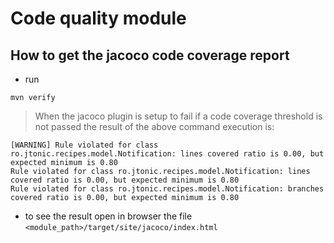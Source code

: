 # Code quality module 

## How to get the jacoco code coverage report

- run
```shell script
mvn verify
```

> When the jacoco plugin is setup to fail if a code coverage threshold is not passed the result of the above command execution is:
```text
[WARNING] Rule violated for class ro.jtonic.recipes.model.Notification: lines covered ratio is 0.00, but expected minimum is 0.80
Rule violated for class ro.jtonic.recipes.model.Notification: lines covered ratio is 0.00, but expected minimum is 0.80
Rule violated for class ro.jtonic.recipes.model.Notification: branches covered ratio is 0.00, but expected minimum is 0.80
```

- to see the result open in browser the file `<module_path>/target/site/jacoco/index.html`
